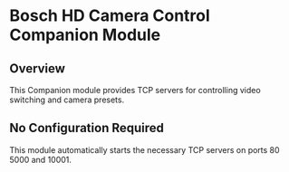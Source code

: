 # Bosch HD Camera Control Companion Module

## Overview
This Companion module provides TCP servers for controlling video switching and camera presets.

## No Configuration Required
This module automatically starts the necessary TCP servers on ports 80 5000 and 10001.